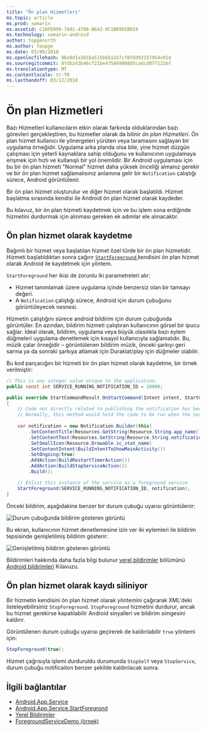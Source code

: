 ```yaml
---
title: "Ön plan Hizmetleri"
ms.topic: article
ms.prod: xamarin
ms.assetid: C10FD999-7A91-4708-B642-0C1B0901BD24
ms.technology: xamarin-android
author: topgenorth
ms.author: toopge
ms.date: 03/09/2018
ms.openlocfilehash: 96e8d1a3658a515b6b1d37cf0fdd93157954c01d
ms.sourcegitcommit: 0fdb243b46cf21be47584900805cadcd077121bf
ms.translationtype: MT
ms.contentlocale: tr-TR
ms.lasthandoff: 03/12/2018
---
```

# <a name="foreground-services"></a>Ön plan Hizmetleri

Bazı Hizmetleri kullanıcıların etkin olarak farkında olduklarından bazı görevleri gerçekleştiren, bu hizmetler olarak da bilinir _ön plan Hizmetleri_. Ön plan hizmet kullanıcı ile yönergeleri yürüten veya taramasını sağlayan bir uygulama örneğidir. Uygulama arka planda olsa bile, yine hizmet düzgün çalışması için yeterli kaynaklara sahip olduğunu ve kullanıcının uygulamaya erişmek için hızlı ve kullanışlı bir yol önemlidir. Bir Android uygulaması için bu bir ön plan hizmeti "Normal" hizmet daha yüksek önceliği almanız gerekir ve bir ön plan hizmet sağlamalısınız anlamına gelir bir `Notification` çalıştığı sürece, Android görüntülenir.
 
Bir ön plan hizmet oluşturulur ve diğer hizmet olarak başlatıldı. Hizmet başlatma sırasında kendisi ile Android ön plan hizmet olarak kaydeder.
 
Bu kılavuz, bir ön plan hizmeti kaydetmek için ve bu işlem sona erdiğinde hizmetini durdurmak için alınması gereken ek adımlar ele alınacaktır.

## <a name="registering-as-a-foreground-service"></a>Ön plan hizmet olarak kaydetme

Bağımlı bir hizmet veya başlatılan hizmet özel türde bir ön plan hizmetidir. Hizmeti başlatıldıktan sonra çağırır [ `StartForeground` ](https://developer.xamarin.com/api/member/Android.App.Service.StartForeground/p/System.Int32/Android.App.Notification/) kendisini ön plan hizmet olarak Android ile kaydetmek için yöntem.   

`StartForeground` her ikisi de zorunlu iki parametreleri alır:
 
* Hizmet tanımlamak üzere uygulama içinde benzersiz olan bir tamsayı değeri.
* A `Notification` çalıştığı sürece, Android için durum çubuğunu görüntüleyecek nesnesi.

Hizmetin çalıştığını sürece android bildirim için durum çubuğunda görüntüler. En azından, bildirim hizmeti çalıştıran kullanıcının görsel bir ipucu sağlar. İdeal olarak, bildirim, uygulama veya büyük olasılıkla bazı eylem düğmeleri uygulama denetlemek için kısayol kullanıcıyla sağlamalıdır. Bu, müzik çalar örneğidir &ndash; görüntülenen bildirim müzik, önceki şarkıyı geri sarma ya da sonraki şarkıya atlamak için Duraklat/play için düğmeler olabilir. 

Bu kod parçacığını bir hizmeti bir ön plan hizmet olarak kaydetme, bir örnek verilmiştir:   

```csharp
// This is any integer value unique to the application.
public const int SERVICE_RUNNING_NOTIFICATION_ID = 10000;

public override StartCommandResult OnStartCommand(Intent intent, StartCommandFlags flags, int startId)
{
    // Code not directly related to publishing the notification has been omitted for clarity.
    // Normally, this method would hold the code to be run when the service is started.
    
    var notification = new Notification.Builder(this)
        .SetContentTitle(Resources.GetString(Resource.String.app_name))
        .SetContentText(Resources.GetString(Resource.String.notification_text))
        .SetSmallIcon(Resource.Drawable.ic_stat_name)
        .SetContentIntent(BuildIntentToShowMainActivity())
        .SetOngoing(true)
        .AddAction(BuildRestartTimerAction())
        .AddAction(BuildStopServiceAction())
        .Build();

    // Enlist this instance of the service as a foreground service
    StartForeground(SERVICE_RUNNING_NOTIFICATION_ID, notification);
}
```

Önceki bildirim, aşağıdakine benzer bir durum çubuğu uyarısı görüntülenir:

![Durum çubuğunda bildirim gösteren görüntü](foreground-services-images/foreground-services-01.png "durum çubuğunda bildirim gösteren görüntü")

Bu ekran, kullanıcının hizmet denetlemesine izin ver iki eylemleri ile bildirim tepsisinde genişletilmiş bildirim gösterir:

![Genişletilmiş bildirim gösteren görüntü](foreground-services-images/foreground-services-02.png "genişletilmiş bildirim gösteren görüntü.")

Bildirimleri hakkında daha fazla bilgi bulunur [yerel bildirimler](~/android/app-fundamentals/notifications/local-notifications.md) bölümünü [Android bildirimleri](~/android/app-fundamentals/notifications/index.md) Kılavuzu.

## <a name="unregistering-as-a-foreground-service"></a>Ön plan hizmet olarak kaydı siliniyor

Bir hizmetin kendisini ön plan hizmet olarak yöntemini çağırarak XML'deki listeleyebilirsiniz `StopForeground`. `StopForeground` hizmetini durdurur, ancak bu hizmet gerekirse kapatılabilir Android sinyalleri ve bildirim simgesini kaldırır.

Görüntülenen durum çubuğu uyarısı geçirerek de kaldırılabilir `true` yöntemi için: 

```csharp
StopForeground(true);
```

Hizmet çağrısıyla işlemi durduruldu durumunda `StopSelf` veya `StopService`, durum çubuğu notificaiton benzer şekilde kaldırılacak sonra.


## <a name="related-links"></a>İlgili bağlantılar

- [Android.App.Service](https://developer.xamarin.com/api/type/Android.App.Service/)
- [Android.App.Service.StartForegrond](https://developer.xamarin.com/api/member/Android.App.Service.StartForeground/p/System.Int32/Android.App.Notification/)
- [Yerel Bildirimler](~/android/app-fundamentals/notifications/local-notifications.md)
- [ForegroundServiceDemo (örnek)](https://developer.xamarin.com/samples/monodroid/ApplicationFundamentals/ServiceSamples/ForegroundServiceDemo/)
